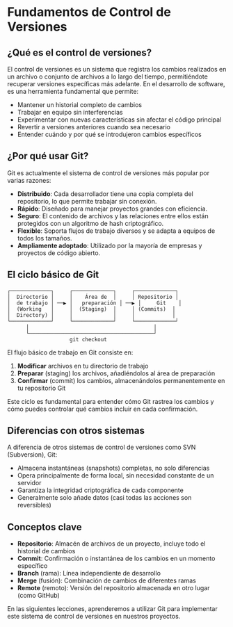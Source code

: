 # Fundamentos de Control de Versiones

## ¿Qué es el control de versiones?

El control de versiones es un sistema que registra los cambios realizados en un archivo o conjunto de archivos a lo largo del tiempo, permitiéndote recuperar versiones específicas más adelante. En el desarrollo de software, es una herramienta fundamental que permite:

- Mantener un historial completo de cambios
- Trabajar en equipo sin interferencias
- Experimentar con nuevas características sin afectar el código principal
- Revertir a versiones anteriores cuando sea necesario
- Entender cuándo y por qué se introdujeron cambios específicos

## ¿Por qué usar Git?

Git es actualmente el sistema de control de versiones más popular por varias razones:

- **Distribuido**: Cada desarrollador tiene una copia completa del repositorio, lo que permite trabajar sin conexión.
- **Rápido**: Diseñado para manejar proyectos grandes con eficiencia.
- **Seguro**: El contenido de archivos y las relaciones entre ellos están protegidos con un algoritmo de hash criptográfico.
- **Flexible**: Soporta flujos de trabajo diversos y se adapta a equipos de todos los tamaños.
- **Ampliamente adoptado**: Utilizado por la mayoría de empresas y proyectos de código abierto.

## El ciclo básico de Git

```
┌─────────────┐     ┌─────────────┐     ┌─────────────┐
│  Directorio │     │    Área de  │     │ Repositorio │
│  de trabajo │ ──▶ │   preparación │ ──▶ │     Git    │
│  (Working   │     │  (Staging)  │     │ (Commits)  │
│  Directory) │     │             │     │            │
└─────────────┘     └─────────────┘     └─────────────┘
      │                                        │
      └────────────────────────────────────────┘
                    git checkout
```

El flujo básico de trabajo en Git consiste en:

1. **Modificar** archivos en tu directorio de trabajo
2. **Preparar** (staging) los archivos, añadiéndolos al área de preparación
3. **Confirmar** (commit) los cambios, almacenándolos permanentemente en tu repositorio Git

Este ciclo es fundamental para entender cómo Git rastrea los cambios y cómo puedes controlar qué cambios incluir en cada confirmación.

## Diferencias con otros sistemas

A diferencia de otros sistemas de control de versiones como SVN (Subversion), Git:

- Almacena instantáneas (snapshots) completas, no solo diferencias
- Opera principalmente de forma local, sin necesidad constante de un servidor
- Garantiza la integridad criptográfica de cada componente
- Generalmente solo añade datos (casi todas las acciones son reversibles)

## Conceptos clave

- **Repositorio**: Almacén de archivos de un proyecto, incluye todo el historial de cambios
- **Commit**: Confirmación o instantánea de los cambios en un momento específico
- **Branch** (rama): Línea independiente de desarrollo
- **Merge** (fusión): Combinación de cambios de diferentes ramas
- **Remote** (remoto): Versión del repositorio almacenada en otro lugar (como GitHub)

En las siguientes lecciones, aprenderemos a utilizar Git para implementar este sistema de control de versiones en nuestros proyectos. 